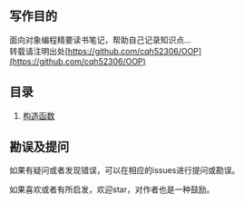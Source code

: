## 写作目的

面向对象编程精要读书笔记，帮助自己记录知识点...  
转载请注明出处[https://github.com/cqh52306/OOP](https://github.com/cqh52306/OOP)

## 目录

1. [构造函数](https://github.com/cqh52306/OOP/blob/master/src/new.md)



## 勘误及提问

如果有疑问或者发现错误，可以在相应的issues进行提问或勘误。

如果喜欢或者有所启发，欢迎star，对作者也是一种鼓励。